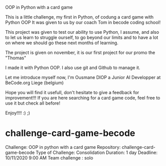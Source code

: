 OOP in Python with a card game



This is a little challenge, my first in Python, of codung a card game with Python OOP
It was given to us by our coach Tom in becode coding school!



This project was given to test our ability to use Python, I assume, and also to let us learn to struggle ourself,
to go beyond our limits and to have a lot on where we should go these next months of learning.



The project is given on november, it is our first project for our promo the "Thomas"



I made it with Python OOP. I also use git and Github to manage it.


Let me introduce myself now, I'm Ousmane DIOP a Junior AI Developper at BeCode.org Liege (belgium)



Hope you will find it usefull, don't hesitate to give a feedback for improvement!!!
If you are here searching for a card game code, feel free to use it but check all before!

Enjoy!!!! :) ;)






# challenge-card-game-becode
Challenge: OOP in python with a card game Repository: challenge-card-game-becode Type of Challenge: Consolidation Duration: 1 day Deadline: 10/11/2020 9:00 AM Team challenge : solo
